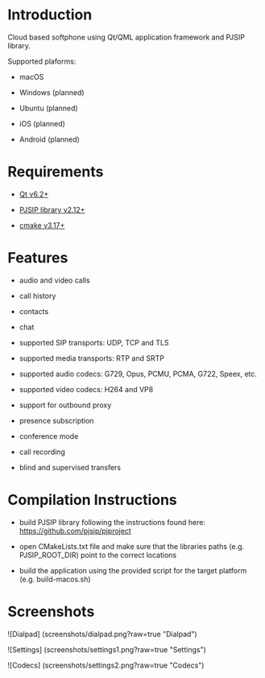 # Introduction

Cloud based softphone using Qt/QML application framework and PJSIP library.

Supported plaforms:

- macOS

- Windows (planned)

- Ubuntu (planned)

- iOS (planned)

- Android (planned)


# Requirements

- [Qt v6.2+](https://www.qt.io)

- [PJSIP library v2.12+](https://github.com/pjsip/pjproject/releases)

- [cmake v3.17+](https://cmake.org/download/)


# Features

- audio and video calls

- call history

- contacts

- chat

- supported SIP transports: UDP, TCP and TLS

- supported media transports: RTP and SRTP

- supported audio codecs: G729, Opus, PCMU, PCMA, G722, Speex, etc.

- supported video codecs: H264 and VP8

- support for outbound proxy

- presence subscription

- conference mode

- call recording

- blind and supervised transfers


# Compilation Instructions

- build PJSIP library following the instructions found here: https://github.com/pjsip/pjproject

- open CMakeLists.txt file and make sure that the libraries paths (e.g. PJSIP_ROOT_DIR) point to the correct locations

- build the application using the provided script for the target platform (e.g. build-macos.sh)


# Screenshots

![Dialpad] (screenshots/dialpad.png?raw=true "Dialpad")

![Settings] (screenshots/settings1.png?raw=true "Settings")

![Codecs] (screenshots/settings2.png?raw=true "Codecs")
